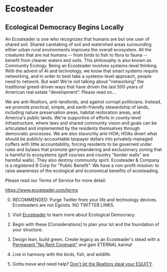 # Ecosteader 

## Ecological Democracy Begins Locally

An Ecosteader is one who recognizes that humans are but one user of shared soil. Shared caretaking of soil and watershed areas surrounding either urban rural environments improves the overall ecosystem. All the creatures that are not humans -- from birds to fish to flora to fauna -- benefit from cleaner waters and soils. This philosophy is also known as Community Ecology. Being an Ecosteader involves systems-level thinking. With the advent of AI and technology, we know that smart systems require networking, and in order to best take a systems-level approach, people need to network. But wait! We're not talking about "networking" the traditional greed-driven ways that have driven the last 500 years of American real estate "development". Please read on... 

We are anti-Realtors, anti-landlords, and against corrupt politicians.
Instead, we promote practical, simple, and earth-friendly stewardship of lands, including nature preservation areas, habitat restoration areas, and America's public lands. We're supportive of efforts in county-level infrastructure, where laws and shared community vision and goals can be articulated and implemented by the residents themselves through democratic processes. We are also staunchly anti-HOA; HOAs divert what should be publicly-accountable taxpayer dollars into privately-managed coffers with little accountability, forcing residents to be governed under rules and bylaws that promote gerrymandering and exclusionary zoning that is harmful to ecosystems (golf courses and country “border walls” are harmful walls). They also destroy community spirit. Ecosteader & Company is a registered B Corp for "Public Benefit". We have a non-profit mission: to raise awareness of the ecological and economical benefits of ecosteading.

Please read our Terms of Service for more detail:

https://www.ecosteader.com/terms


0.  RECOMMENDED: Purge Twitter from your life and technology devices.  Ecosteaders are not Egoists. NO TWITTER LINKS. 

1. Visit [Ecosteader] to learn more about Ecological Democracy.

2. Begin with these [Considerations] to plan your lot and the foundation of your structure.

3. Design lean, build green.  Create legacy as an Ecosteader's stead with a [Permanent "No Rent Covenant"] and gain ETERNAL karma!

4. Live in harmony with the birds, fish, and wildlife.

5. Gotta move and need help?  [Don't let the Realtors steal your EQUITY].



[Ecosteader]:https://www.ecosteader.com/public
[Permanent "No Rent Covenant"]:purchase_offer_blank.pdf
[Lot Plan Considerations]:START-Lot-Plan-Considerations-Ecosteader.pdf
[Don't let the Realtors steal your EQUITY]:FLAT_FEE_Salespeople.pdf
